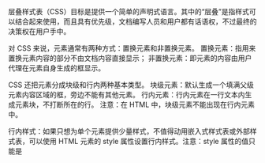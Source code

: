 层叠样式表（CSS）目标是提供一个简单的声明式语言。其中的“层叠”是指样式可以结合起来使用，而且具有优先级，文档编写人员和用户都有话语权，不过最终的决策权在用户手中。

对 CSS 来说，元素通常有两种方式：置换元素和非置换元素。
置换元素：指用来置换元素内容的部分不由文档内容直接显示；
非置换元素：即元素的内容由用户代理在元素自身生成的框显示。

CSS 还把元素分成块级和行内两种基本类型。
块级元素：默认生成一个填满父级元素内容区域的框，旁边不能有其他元素。
行内元素：行内元素在一行文本内生成元素块，不打断所在的行。
注意：在 HTML 中，块级元素不能出现在行内元素中。







行内样式：如果只想为单个元素提供少量样式，不值得动用嵌入式样式表或外部样式表，可以使用 HTML 元素的 style 属性设置行内样式。注意：style 属性的值只能是

